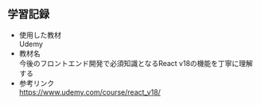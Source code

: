 ## 学習記録
- 使用した教材  
  Udemy  
- 教材名  
  今後のフロントエンド開発で必須知識となるReact v18の機能を丁寧に理解する
- 参考リンク  
  https://www.udemy.com/course/react_v18/
